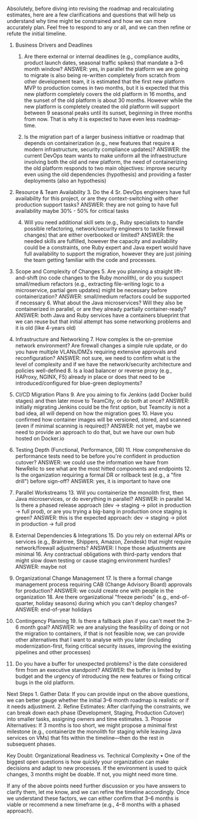Absolutely, before diving into revising the roadmap and recalculating estimates, here are a few clarifications and questions that will help us understand why time might be constrained and how we can more accurately plan. Feel free to respond to any or all, and we can then refine or refute the initial timeline.

1. Business Drivers and Deadlines
	1.	Are there external or internal deadlines (e.g., compliance audits, product launch dates, seasonal traffic spikes) that mandate a 3–6 month window?
  ANSWER: yes, in parallel the platform we are going to migrate is also being re-written completely from scratch from other development team, it is estimated that the first new platform MVP to production comes in two months, but it is expected that this new platform completely covers the old platform in 16 months, and the sunset of the old platform is about 30 months. However while the new platform is completely created the old platform will support between 9 seasonal peaks until its sunset, beginning in three months from now. That is why it is expected to have even less roadmap-time.

	2.	Is the migration part of a larger business initiative or roadmap that depends on containerization (e.g., new features that require a modern infrastructure, security compliance updates)?
  ANSWER: the current DevOps team wants to make uniform all the infraestructure involving both the old and new platform, the need of containerizing the old platform responds to two main objectives: improve security even using the old dependencies (hypothesis) and providing a faster deployments (also an hypothesis)

2. Resource & Team Availability
	3.	Do the 4 Sr. DevOps engineers have full availability for this project, or are they context-switching with other production support tasks?
  ANSWER: they are not going to have full availability maybe 30% - 50% for critical tasks

	4.	Will you need additional skill sets (e.g., Ruby specialists to handle possible refactoring, network/security engineers to tackle firewall changes) that are either overbooked or limited?
  ANSWER: the needed skills are fulfilled, however the capacity and availability could be a constraints, one Ruby expert and Java expert would have full availability to support the migration, however they are just joining the team getting familiar with the code and processes.

3. Scope and Complexity of Changes
	5.	Are you planning a straight lift-and-shift (no code changes to the Ruby monolith), or do you suspect small/medium refactors (e.g., extracting file-writing logic to a microservice, partial gem updates) might be necessary before containerization?
  ANSWER: small/medium refactors could be supported if necessary
	6.	What about the Java microservices? Will they also be containerized in parallel, or are they already partially container-ready?
  ANSWER: both Java and Ruby services have a containers blueprint that we can reuse but that initial attempt has some networking problems and it is old (like 4-years old)

4. Infrastructure and Networking
	7.	How complex is the on-premise network environment? Are firewall changes a simple rule update, or do you have multiple VLANs/DMZs requiring extensive approvals and reconfiguration?
  ANSWER: not sure, we need to confirm what is the level of complexity and if we have the network/security architecture and policies well-defined
	8.	Is a load balancer or reverse proxy (e.g., HAProxy, NGINX, F5) already in place or does that need to be introduced/configured for blue-green deployments?

5. CI/CD Migration Plans
	9.	Are you aiming to fix Jenkins (add Docker build stages) and then later move to TeamCity, or do both at once?
  ANSWER: initially migrating Jenkins could be the first option, but Teamcity is not a bad idea, all will depend on how the migration goes
	10.	Have you confirmed how container images will be versioned, stored, and scanned (even if minimal scanning is required)?
  ANSWER: not yet, maybe we need to provide an approach to do that, but we have our own hub hosted on Docker.io

6. Testing Depth (Functional, Performance, DR)
	11.	How comprehensive do performance tests need to be before you're confident in production cutover?
  ANSWER: we could use the information we have from NewRelic to see what are the most hitted components and endpoints
	12.	Is the organization requiring a formal DR or rollback test (e.g., a "fire drill") before sign-off?
  ANSWER: yes, it is important to have one

7. Parallel Workstreams
	13.	Will you containerize the monolith first, then Java microservices, or do everything in parallel?
  ANSWER: in parallel
	14.	Is there a phased release approach (dev → staging → pilot in production → full prod), or are you trying a big-bang in production once staging is green?
  ANSWER: this is the expected approach: dev → staging → pilot in production → full prod

8. External Dependencies & Integrations
	15.	Do you rely on external APIs or services (e.g., Braintree, Shippers, Amazon, Zendesk) that might require network/firewall adjustments?
  ANSWER: I hope those adjustments are minimal
	16.	Any contractual obligations with third-party vendors that might slow down testing or cause staging environment hurdles?
  ANSWER: maybe not

9. Organizational Change Management
	17.	Is there a formal change management process requiring CAB (Change Advisory Board) approvals for production?
  ANSWER: we could create one with people in the organization
	18.	Are there organizational "freeze periods" (e.g., end-of-quarter, holiday seasons) during which you can't deploy changes?
  ANSWER: end-of-year holidays

10. Contingency Planning
	19.	Is there a fallback plan if you can't meet the 3–6 month goal?
  ANSWER: we are analysing the feasibility of doing or not the migration to containers, if that is not feasible now, we can provide other alternatives that I want to analyse with you later (including modernization-first, fixing critical security issues, improving the existing pipelines and other processes)
	
  20.	Do you have a buffer for unexpected problems? is the date considered firm from an executive standpoint?
  ANSWER: the buffer is limited by budget and the urgency of introducing the new features or fixing critical bugs in the old platform.

Next Steps
	1.	Gather Data: If you can provide input on the above questions, we can better gauge whether the initial 3–6 month roadmap is realistic or if it needs adjustment.
	2.	Refine Estimates: After clarifying the constraints, we can break down each phase (Development, Staging, Production Cutover) into smaller tasks, assigning owners and time estimates.
	3.	Propose Alternatives: If 3 months is too short, we might propose a minimal first milestone (e.g., containerize the monolith for staging while leaving Java services on VMs) that fits within the timeline—then do the rest in subsequent phases.

Key Doubt: Organizational Readiness vs. Technical Complexity
	•	One of the biggest open questions is how quickly your organization can make decisions and adapt to new processes. If the environment is used to quick changes, 3 months might be doable. If not, you might need more time.

If any of the above points need further discussion or you have answers to clarify them, let me know, and we can refine the timeline accordingly. Once we understand these factors, we can either confirm that 3–6 months is viable or recommend a new timeframe (e.g., 4–8 months with a phased approach).
